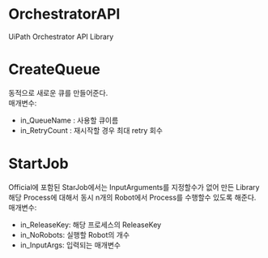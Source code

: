 # OrchestratorAPI
UiPath Orchestrator API Library 

# CreateQueue 
동적으로 새로운 큐를 만들어준다.   
매개변수:     
* in_QueueName : 사용할 큐이름 
* in_RetryCount : 재시작할 경우 최대 retry 회수 

# StartJob 
Official에 포함된 StarJob에서는 InputArguments를 지정할수가 없어 만든 Library 
해당 Process에 대해서 동시 n개의 Robot에서 Process를 수행할수 있도록 해준다.    
매개변수:    
* in_ReleaseKey: 해당 프로세스의 ReleaseKey
* in_NoRobots: 실행할 Robot의 개수 
* in_InputArgs: 입력되는 매개변수 
